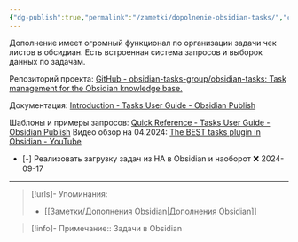 ```yaml
---
{"dg-publish":true,"permalink":"/zametki/dopolnenie-obsidian-tasks/","created":"2024-07-06 17:47","updated":"2024-09-23T22:29:49+03:00"}
---
```


Дополнение имеет огромный функционал по организации задачи чек листов в обсидиан. Есть встроенная система запросов и выборок данных по задачам.

Репозиторий проекта: [GitHub - obsidian-tasks-group/obsidian-tasks: Task management for the Obsidian knowledge base.](https://github.com/obsidian-tasks-group/obsidian-tasks)

Документация: [Introduction - Tasks User Guide - Obsidian Publish](https://publish.obsidian.md/tasks/Introduction)

Шаблоны и примеры запросов: [Quick Reference - Tasks User Guide - Obsidian Publish](https://publish.obsidian.md/tasks/Quick+Reference)
Видео обзор на 04.2024: [The BEST tasks plugin in Obsidian - YouTube](https://www.youtube.com/watch?v=quXNtjTe5WE&t=1327s)

- [-] Реализовать загрузку задач из HA в Obsidian и наоборот ❌ 2024-09-17

---
> [!urls]- Упоминания:
> - [[Заметки/Дополнения Obsidian\|Дополнения Obsidian]]

> [!info]-
> Примечание:: Задачи в Obsidian